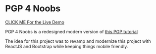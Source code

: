 # PGP 4 Noobs

[CLICK ME For the Live Demo](pgp4noobs.netlify.app)

PGP 4 Noobs is a redesigned modern version of [this PGP tutorial](http://www.pitt.edu/~poole/PGP.htm?utm_medium=dipeo&tx_cookiepolicybar_pi1%5Baction%5D=close&tx_cookiepolicybar_pi1%5Bcontroller%5D=CookieBar&cHash=a4cd15a15e4bb483704171f381ff99e1)

The idea for this project was to revamp and modernize this project with ReactJS and Bootstrap while keeping things mobile friendly.
